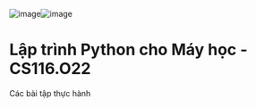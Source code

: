 ![image](https://github.com/TienDoan274/CS116.O22/assets/125201131/1aa7d4fd-14f3-49ad-b0cd-93880af0f186)![image](https://github.com/TienDoan274/CS116.O22/assets/125201131/360b9fd1-7cbd-4137-be60-585306c1bd4e)

# Lập trình Python cho Máy học - CS116.O22

Các bài tập thực hành
